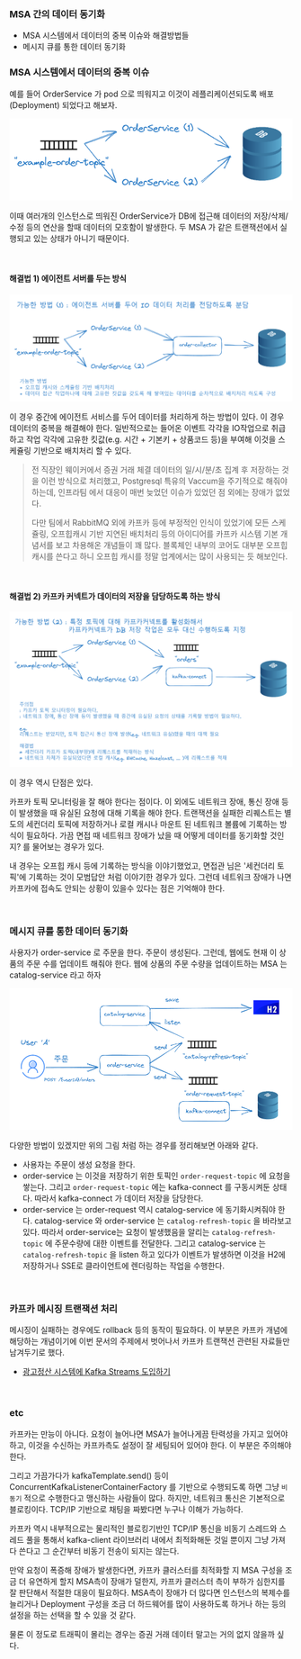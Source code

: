 ### MSA 간의 데이터 동기화

- MSA 시스템에서 데이터의 중복 이슈와 해결방법들
- 메시지 큐를 통한 데이터 동기화 



### MSA 시스템에서 데이터의 중복 이슈

예를 들어 OrderService 가 pod 으로 띄워지고 이것이 레플리케이션되도록 배포(Deployment) 되었다고 해보자.

<img src="./img/DATA-SYNC-BETWEEN-MSA/1.png"/>

이때 여러개의 인스턴스로 띄워진 OrderService가 DB에 접근해 데이터의 저장/삭제/수정 등의 연산을 할때 데이터의 모호함이 발생한다. 두 MSA 가 같은 트랜잭션에서 실행되고 있는 상태가 아니기 때문이다.

<br>



#### 해결법 1\) 에이전트 서버를 두는 방식

<img src="./img/DATA-SYNC-BETWEEN-MSA/2.png"/>

이 경우 중간에 에이전트 서비스를 두어 데이터를 처리하게 하는 방법이 있다. 이 경우 데이터의 중복을 해결해야 한다. 일반적으로는 들어온 이벤트 각각을 IO작업으로 취급하고 작업 각각에 고유한 킷값(e.g. 시간 + 기본키 + 상품코드 등)을 부여해 이것을 스케쥴링 기반으로 배치처리 할 수 있다.<br>

> 전 직장인 웨이커에서 증권 거래 체결 데이터의 일/시/분/초 집계 후 저장하는 것을 이런 방식으로 처리했고, Postgresql 특유의 Vaccum을 주기적으로 해줘야 하는데, 인프라팀 에서 대응이 매번 늦었던 이슈가 있었던 점 외에는 장애가 없었다.
>
> 다만 팀에서 RabbitMQ 외에 카프카 등에 부정적인 인식이 있었기에 모든 스케쥴링, 오프힙캐시 기반 지연된 배치처리 등의 아이디어를 카프카 시스템 기본 개념서를 보고 차용해온 개념들이 꽤 많다. 블록체인 내부의 코어도 대부분 오프힙 캐시를 쓴다고 하니 오프힙 캐시를 정말 업계에서는 많이 사용되는 듯 해보인다.

<br>



#### 해결법 2\) 카프카 커넥트가 데이터의 저장을 담당하도록 하는 방식

 

<img src="./img/DATA-SYNC-BETWEEN-MSA/3.png"/>

이 경우 역시 단점은 있다.

카프카 토픽 모니터링을 잘 해야 한다는 점이다. 이 외에도 네트워크 장애, 통신 장애 등이 발생했을 때 유실된 요청에 대해 기록을 해야 한다. 트랜잭션을 실패한 리퀘스트는 별도의 세컨더리 토픽에 저장하거나 로컬 캐시나 마운트 된 네트워크 볼륨에 기록하는 방식이 필요하다. 가끔 면접 때 네트워크 장애가 났을 때 어떻게 데이터를 동기화할 것인지? 를 물어보는 경우가 있다. 

내 경우는 오프힙 캐시 등에 기록하는 방식을 이야기했었고, 면접관 님은 '세컨더리 토픽'에 기록하는 것이 모범답안 처럼 이야기한 경우가 있다. 그런데 네트워크 장애가 나면 카프카에 접속도 안되는 상황이 있을수 있다는 점은 기억해야 한다.<br>

<br>



### 메시지 큐를 통한 데이터 동기화

사용자가 order-service 로 주문을 한다. 주문이 생성된다. 그런데, 웹에도 현재 이 상품의 주문 수를 업데이트 해줘야 한다. 웹에 상품의 주문 수량을 업데이트하는 MSA 는 catalog-service 라고 하자

<img src="./img/DATA-SYNC-BETWEEN-MSA/4.png"/>

다양한 방법이 있겠지만 위의 그림 처럼 하는 경우를 정리해보면 아래와 같다.

- 사용자는 주문이 생성 요청을 한다.
- order-service 는 이것을 저장하기 위한 토픽인 `order-request-topic` 에 요청을 쌓는다. 그리고 `order-request-topic` 에는 kafka-connect 를 구동시켜둔 상태다. 따라서 kafka-connect 가 데이터 저장을 담당한다.
- order-service 는 order-request 역시 catalog-service 에 동기화시켜줘야 한다. catalog-service 와 order-service 는 `catalog-refresh-topic` 을 바라보고 있다. 따라서 order-service는 요청이 발생했음을 알리는 `catalog-refresh-topic` 에 주문수량에 대한 이벤트를 전달한다. 그리고 catalog-service 는 `catalog-refresh-topic` 을 listen 하고 있다가 이벤트가 발생하면 이것을 H2에 저장하거나 SSE로 클라이언트에 렌더링하는 작업을 수행한다.

<br>



### 카프카 메시징 트랜잭션 처리

메시징이 실패하는 경우에도 rollback 등의 동작이 필요하다. 이 부분은 카프카 개념에 해당하는 개념이기에 이번 문서의 주제에서 벗어나서 카프카 트랜잭션 관련된 자료들만 남겨두기로 했다. 

- [광고정산 시스템에 Kafka Streams 도입하기](https://www.bucketplace.com/post/2022-05-20-%EA%B4%91%EA%B3%A0-%EC%A0%95%EC%82%B0-%EC%8B%9C%EC%8A%A4%ED%85%9C%EC%97%90-kafka-streams-%EB%8F%84%EC%9E%85%ED%95%98%EA%B8%B0/)

<br>



### etc

카프카는 만능이 아니다. 요청이 늘어나면 MSA가 늘어나게끔 탄력성을 가지고 있어야하고, 이것을 수신하는 카프카측도 설정이 잘 세팅되어 있어야 한다. 이 부분은 주의해야 한다.<br>

그리고 가끔가다가 kafkaTemplate.send() 등이 ConcurrentKafkaListenerContainerFactory 를 기반으로 수행되도록 하면 그냥 `비동기` 적으로 수행한다고 맹신하는 사람들이 많다. 하지만, 네트워크 통신은 기본적으로 블로킹이다. TCP/IP 기반으로 채팅을 짜봤다면 누구나 이해가 가능하다. <br>

카프카 역시 내부적으로는 물리적인 블로킹기반인 TCP/IP 통신을 비동기 스레드와 스레드 풀을 통해서 kafka-client 라이브러리 내에서 최적화해둔 것일 뿐이지 그냥 가져다 쓴다고 그 순간부터 비동기 전송이 되지는 않는다.<br>

만약 요청이 폭증해 장애가 발생한다면, 카프카 클러스터를 최적화할 지 MSA 구성을 조금 더 유연하게 할지 MSA측이 장애가 덜한지, 카프카 클러스터 측이 부하가 심한지를 잘 판단해서 적절한 대응이 필요하다. MSA측이 장애가 더 많다면 인스턴스의 복제수를 늘리거나 Deployment 구성을 조금 더 하드웨어를 많이 사용하도록 하거나 하는 등의 설정을 하는 선택을 할 수 있을 것 같다. <br>

물론 이 정도로 트래픽이 몰리는 경우는 증권 거래 데이터 말고는 거의 없지 않을까 싶다.<br>

<br>

